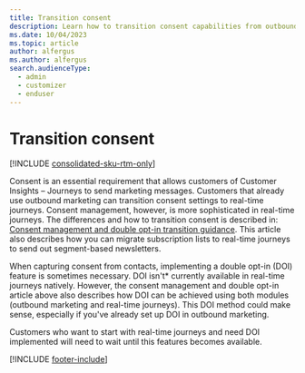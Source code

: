 ```yaml
---
title: Transition consent
description: Learn how to transition consent capabilities from outbound marketing to real-time journeys in Dynamics 365 Customer Insights - Journeys.
ms.date: 10/04/2023
ms.topic: article
author: alfergus
ms.author: alfergus
search.audienceType: 
  - admin
  - customizer
  - enduser
---
```


# Transition consent

[!INCLUDE [consolidated-sku-rtm-only](./includes/consolidated-sku-rtm-only.md)]

Consent is an essential requirement that allows customers of Customer Insights – Journeys to send marketing messages. Customers that already use outbound marketing can transition consent settings to real-time journeys. Consent management, however, is more sophisticated in real-time journeys. The differences and how to transition consent is described in: [Consent management and double opt-in transition guidance](real-time-marketing-consent-transition.md). This article also describes how you can migrate subscription lists to real-time journeys to send out segment-based newsletters.

When capturing consent from contacts, implementing a double opt-in (DOI) feature is sometimes necessary. DOI isn't* currently available in real-time journeys natively. However, the consent management and double opt-in article above also describes how DOI can be achieved using both modules (outbound marketing and real-time journeys). This DOI method could make sense, especially if you've already set up DOI in outbound marketing.

Customers who want to start with real-time journeys and need DOI implemented will need to wait until this features becomes available.

[!INCLUDE [footer-include](./includes/footer-banner.md)]